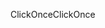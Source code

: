 <span data-ttu-id="5c18c-101">ClickOnce</span><span class="sxs-lookup"><span data-stu-id="5c18c-101">ClickOnce</span></span>